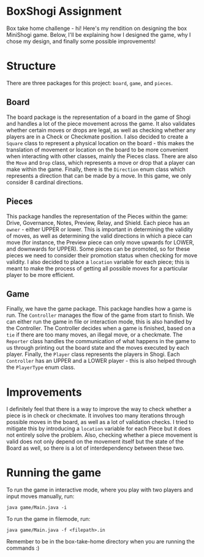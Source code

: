 # BoxShogi Assignment
Box take home challenge - hi! Here's my rendition on designing the box MiniShogi game. Below, I'll be explaining how I 
designed the game, why I chose my design, and finally some possible improvements!
# Structure
There are three packages for this project: `board`, `game`, and `pieces`. 
## Board
The board package is the representation of a board
in the game of Shogi and handles a lot of the piece movement across the game. It also validates whether certain moves or
drops are legal, as well as checking whether any players are in a Check or Checkmate position. I also decided to create 
a `Square` class to represent a physical location on the board - this makes the translation of movement or location on the
board to be more convenient when interacting with other classes, mainly the Pieces class. There are also the `Move` and 
`Drop` class, which represents a move or drop that a player can make within the game. Finally, there is the `Direction` enum
class which represents a direction that can be made by a move. In this game, we only consider 8 cardinal directions.

## Pieces
This package handles the representation of the Pieces within the game: Drive, Governance, Notes, Preview, Relay, and 
Shield. Each piece has an `owner` - either UPPER or lower. This is important in determining the validity of moves, as well
as determining the valid directions in which a piece can move (for instance, the Preview piece can only move upwards for LOWER,
and downwards for UPPER). Some pieces can be promoted, so for these pieces we need to consider their promotion status when 
checking for move validity. I also decided to place a `location` variable for each piece; this is meant to make the 
process of getting all possible moves for a particular player to be more efficient.

## Game
Finally, we have the game package. This package handles how a game is run. The `Controller` manages the flow of the game
from start to finish. We can either run the game in file or interaction mode, this is also handled by the Controller. The 
Controller decides when a game is finished, based on a `tie` if there are too many moves, an illegal move, or a checkmate.
The `Reporter` class handles the communication of what happens in the game to us through printing out the board state and 
the moves executed by each player. Finally, the `Player` class represents the players in Shogi. Each `Controller` has an 
UPPER and a LOWER player - this is also helped through the `PlayerType` enum class.

# Improvements
I definitely feel that there is a way to improve the way to check whether a piece is in check or checkmate. It involves 
too many iterations through possible moves in the board, as well as a lot of validation checks. I tried to mitigate this
by introducing a `location` variable for each Piece but it does not entirely solve the problem. Also, checking whether a 
piece movement is valid does not only depend on the movement itself but the state of the Board as well, so there is a lot of 
interdependency between these two.

# Running the game
To run the game in interactive mode, where you play with two players and input moves manually, run: 
```
java game/Main.java -i
```
To run the game in filemode, run:
```
java game/Main.java -f <filepath>.in
```
Remember to be in the box-take-home directory when you are running the commands :)
